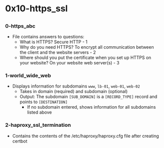 # 0x10-https_ssl

## 
### 0-https_abc
* File contains answers to questions:
  * What is HTTPS? Secure HTTP - 1
  * Why do you need HTTPS? To encrypt all communication between the client and the website servers - 2
  * Where should you put the certificate when you set up HTTPS on your website? On your website web server(s) - 3

### 1-world_wide_web
* Displays information for subdomains `www`, `lb-01`, `web-01`, `web-02`
  * Takes in domain (required) and subdomain (optional)
  * Output: The subdomain `[SUB_DOMAIN]` is a `[RECORD_TYPE]` record and points to `[DESTINATION]`
    * If no subdomain entered, shows information for all subdomains listed above

### 2-haproxy_ssl_termination
* Contains the contents of the /etc/haproxy/haproxy.cfg file after creating certbot

